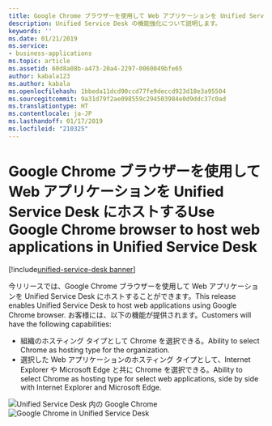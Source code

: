 ```yaml
---
title: Google Chrome ブラウザーを使用して Web アプリケーションを Unified Service Desk にホストする
description: Unified Service Desk の機能強化について説明します。
keywords: ''
ms.date: 01/21/2019
ms.service:
- business-applications
ms.topic: article
ms.assetid: 60d8a08b-a473-20a4-2297-0060049bfe65
author: kabala123
ms.author: kabala
ms.openlocfilehash: 1bbeda11dcd90ccd77fe9deccd923d18e3a95504
ms.sourcegitcommit: 9a31d79f2ae098559c294503984e0d9ddc37c0ad
ms.translationtype: HT
ms.contentlocale: ja-JP
ms.lasthandoff: 01/17/2019
ms.locfileid: "210325"
---
```

#  <a name="use-google-chrome-browser-to-host-web-applications-in-unified-service-desk"></a><span data-ttu-id="36175-103">Google Chrome ブラウザーを使用して Web アプリケーションを Unified Service Desk にホストする</span><span class="sxs-lookup"><span data-stu-id="36175-103">Use Google Chrome browser to host web applications in Unified Service Desk</span></span>
[!include[unified-service-desk banner](../../../includes/unified-service-desk.md)]

<span data-ttu-id="36175-104">今リリースでは、Google Chrome ブラウザーを使用して Web アプリケーションを Unified Service Desk にホストすることができます。</span><span class="sxs-lookup"><span data-stu-id="36175-104">This release enables Unified Service Desk to host web applications using Google Chrome browser.</span></span> <span data-ttu-id="36175-105">お客様には、以下の機能が提供されます。</span><span class="sxs-lookup"><span data-stu-id="36175-105">Customers will have the following capabilities:</span></span> 

-  <span data-ttu-id="36175-106">組織のホスティング タイプとして Chrome を選択できる。</span><span class="sxs-lookup"><span data-stu-id="36175-106">Ability to select Chrome as hosting type for the organization.</span></span>
-  <span data-ttu-id="36175-107">選択した Web アプリケーションのホスティング タイプとして、Internet Explorer や Microsoft Edge と共に Chrome を選択できる。</span><span class="sxs-lookup"><span data-stu-id="36175-107">Ability to select Chrome as hosting type for select web applications, side by side with Internet Explorer and Microsoft Edge.</span></span>

<span data-ttu-id="36175-108">![Unified Service Desk 内の Google Chrome](media/unified-service-desk-enhancements-2.png "Unified Service Desk 内の Google Chrome")</span><span class="sxs-lookup"><span data-stu-id="36175-108">![Google Chrome in Unified Service Desk](media/unified-service-desk-enhancements-2.png "Google Chrome in Unified Service Desk")</span></span>
